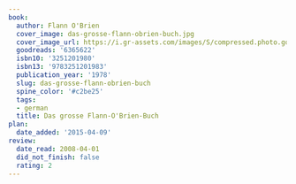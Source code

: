 ```yaml
---
book:
  author: Flann O'Brien
  cover_image: das-grosse-flann-obrien-buch.jpg
  cover_image_url: https://i.gr-assets.com/images/S/compressed.photo.goodreads.com/books/1337638442l/6365622._SY160_.jpg
  goodreads: '6365622'
  isbn10: '3251201980'
  isbn13: '9783251201983'
  publication_year: '1978'
  slug: das-grosse-flann-obrien-buch
  spine_color: '#c2be25'
  tags:
  - german
  title: Das grosse Flann-O'Brien-Buch
plan:
  date_added: '2015-04-09'
review:
  date_read: 2008-04-01
  did_not_finish: false
  rating: 2
---
```

